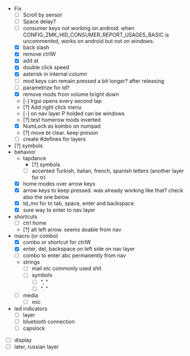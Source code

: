 - Fix
  - [ ] Scroll by sensor
  - [ ] Space delay?
  - [ ] consumer keys not working on android: when CONFIG_ZMK_HID_CONSUMER_REPORT_USAGES_BASIC is uncommented, works on android but not on windows.
  - [x] back slash
  - [x] remove ctrlW
  - [x] add at 
  - [x] double click speed
  - [x] asterisk in internal column
  - [ ] mod keys can remain pressed a bit longer? after releasing
  - [ ] parametrize for td?
  - [x] remove mods from volume bright down
  - [-] lrgui opens every second tap
  - [?] Add right click menu
  - [-] on nav layer P holded can be windows
  - [?] test homerow mods inverted
  - [x] NumLock as kombo on numpad
  - [?] move bt clear. keep pressin
  - [ ] create #defines for layers
- [?] symbols
- behavior
  - tapdance
    - [?] symbols
    - [ ] accented Turkish, italian, french, spanish letters (another layer for tr)
  - [x] home modes over arrow keys
  - [x] arrow keys to keep pressed. was already working like that? check also the one below
  - [x] td_mo for to tab, space, enter and backspace 
  - [x] sure way to enter to nav layer
- shortcuts
  - [ ] ctrl home 
  - [?] alt left arrow. seems doable from nav
- macro (or combo)
  -  [x] combo or shortcut for ctrlW
  -  [x] enter, del, backspace on left side on nav layer
  - [ ] combo to enter abc permanently from nav
  - strings
    - [ ] mail etc commonly used shit
    - [ ] symbols
      - [ ] ", " 
      - [ ] ". " 
  - [ ] media
    - [ ] mic
- led indicators
  - [ ] layer
  - [ ] bluetooth connection
  - [ ] capslock

- [ ] display
- [ ] later, russian layer
